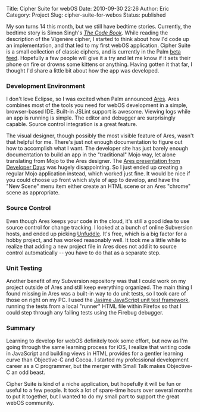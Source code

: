 Title: Cipher Suite for webOS
Date: 2010-09-30 22:26
Author: Eric
Category: Project
Slug: cipher-suite-for-webos
Status: published

My son turns 14 this month, but we still have bedtime stories.
Currently, the bedtime story is Simon Singh's *[The Code
Book](http://www.amazon.com/gp/product/0385495323?ie=UTF8&tag=esmithy.net.sparks-20&linkCode=as2&camp=1789&creative=9325&creativeASIN=0385495323)*.
While reading the description of the Vigenére cipher, I
started to think about how I'd code up an implementation, and that led
to my first webOS application. Cipher Suite is a small collection of
classic ciphers, and is currently in the Palm [beta
feed](http://www.precentral.net/app-gallery/beta/cipher-suite).
Hopefully a few people will give it a try and let me know if it sets
their phone on fire or drowns some kittens or anything. Having gotten it
that far, I thought I'd share a little bit about how the app was
developed.

### Development Environment

I don't love Eclipse, so I was excited when Palm announced
[Ares](http://ares.palm.com/Ares/about.html). Ares combines most of the
tools you need for webOS development in a simple, browser-based IDE.
Built-in JSLint support is awesome. Viewing logs while an app is running
is simple. The editor and debugger are surprisingly capable. Source
control integration is a great feature.

The visual designer, though possibly the most visible feature of Ares,
wasn't that helpful for me. There's just not enough documentation to
figure out how to accomplish what I want. The developer site has just
barely enough documentation to build an app in the "traditional" Mojo
way, let alone translating from Mojo to the Ares designer. The [Ares
presentation from Developer
Days](http://www.youtube.com/watch?v=cR5_iW71soA) was hugely
disappointing. So I just ended up creating a regular Mojo application
instead, which worked just fine. It would be nice if you could choose up
front which style of app to develop, and have the "New Scene" menu item
either create an HTML scene or an Ares "chrome" scene as appropriate.

### Source Control

Even though Ares keeps your code in the cloud, it's still a good idea to
use source control for change tracking. I looked at a bunch of online
Subversion hosts, and ended up picking [Unfuddle](http://unfuddle.com/).
It's free, which is a big factor for a hobby project, and has worked
reasonably well. It took me a little while to realize that adding a new
project file in Ares does not add it to source control automatically --
you have to do that as a separate step.

### Unit Testing

Another benefit of my Subversion repository was that I could work on my
project outside of Ares and still keep everything organized. The main
thing I found missing in Ares was a built-in way to do unit tests, so I
took care of those on right on my PC. I used the [Jasime JavaScript unit
test framework](http://pivotal.github.com/jasmine), running the tests
from a local "runner" HTML file within Firefox so that I could step
through any failing tests using the Firebug debugger.

### Summary

Learning to develop for webOS definitely took some effort, but now as
I'm going through the same learning process for iOS, I realize that
writing code in JavaScript and building views in HTML provides for a
gentler learning curve than Objective-C and Cocoa. I started my
professional development career as a C programmer, but the merger with
Small Talk makes Objective-C an odd beast.

Cipher Suite is kind of a niche application, but hopefully it will be
fun or useful to a few people. It took a lot of spare-time hours over
several months to put it together, but I wanted to do my small part to
support the great webOS community.
